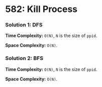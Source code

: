 # 582: Kill Process

### Solution 1: DFS
**Time Complexity:** `O(N)`, `N` is the size of `ppid`.

**Space Complexity:** `O(N)`.

### Solution 2: BFS
**Time Complexity:** `O(N)`, `N` is the size of `ppid`.

**Space Complexity:** `O(N)`.